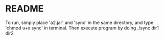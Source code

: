 
# README

To run, simply place 'a2.jar' and 'sync' in the same directory,
and type 'chmod u+x sync' in terminal. Then execute program by
doing ./sync dir1 dir2

